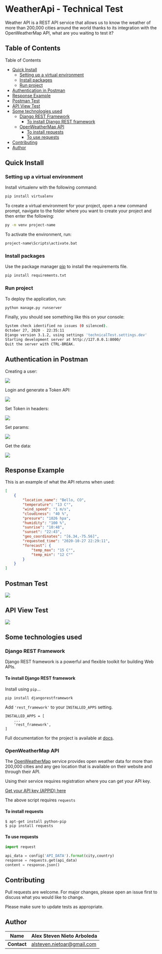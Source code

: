 # WeatherApi - Technical Test

Weather API is a REST API service that allows us to know the weather of more than 200,000 cities around the world thanks to its integration with the OpenWeatherMap API, what are you waiting to test it?

## Table of Contents

Table of Contents
  * [Quick Install](#quick-install)
    + [Setting up a virtual environment](#setting-up-a-virtual-environment)
    + [Install packages](#install-packages)
    + [Run project](#run-project)
  * [Authentication in Postman](#authentication-in-postman)
  * [Response Example](#response-example)
  * [Postman Test](#postman-test)
  * [API View Test](#api-view-test)
  * [Some technologies used](#some-technologies-used)
    + [Django REST Framework](#django-rest-framework)
      - [To install Django REST framework](#to-install-django-rest-framework)
    + [OpenWeatherMap API](#openweathermap-api)
      - [To install requests](#to-install-requests)
      - [To use requests](#to-use-requests)
  * [Contributing](#contributing)
  * [Author](#author)

## Quick Install

### Setting up a virtual environment

Install virtualenv with the following command:

```bash
pip install virtualenv
```

To create a virtual environment for your project, open a new command prompt, navigate to the folder where you want to create your project and then enter the following:

```bash
py -m venv project-name
```
To activate the environment, run:
```bash
project-name\Scripts\activate.bat
```

### Install packages

Use the package manager [pip](https://pip.pypa.io/en/stable/) to install the requirements file.

```bash
pip install requirements.txt
```

### Run project

To deploy the application, run:

```bash
python manage.py runserver
```

Finally, you should see something like this on your console:

```bash
System check identified no issues (0 silenced).
October 27, 2020 - 22:35:11
Django version 3.1.2, using settings 'technicalTest.settings.dev'
Starting development server at http://127.0.0.1:8000/
Quit the server with CTRL-BREAK.
```

## Authentication in Postman

Creating a user:   

![](docs/create_user_postman.png)

Login and generate a Token API:   

![](docs/create_token_postman.png)

Set Token in headers:   

![](docs/token_postman.png)

Set params:   

![](docs/params_postman.png)

Get the data:   

![](docs/result_postman.png)



## Response Example

This is an example of what the API returns when used:

```json
[
    {
        "location_name": "Bello, CO",
        "temperature": "13 C°",
        "wind_speed": "1 m/s",
        "cloudiness": "40 %",
        "presure": "1026 hpa",
        "humidity": "100 %",
        "sunrise": "10:48",
        "sunset": "22:43",
        "geo_coordinates": "[6.34,-75.56]",
        "requested_time": "2020-10-27 22:29:11",
        "forecast": {
            "temp_max": "15 C°",
            "temp_min": "12 C°"
        }
    }
]
```


## Postman Test   

![](docs/result_postman.png)

## API View Test   

![](docs/weather_apiview.png)

## Some technologies used

### Django REST Framework

Django REST framework is a powerful and flexible toolkit for building Web APIs.

#### To install Django REST framework
Install using `pip`...

    pip install djangorestframework

Add `'rest_framework'` to your `INSTALLED_APPS` setting.

    INSTALLED_APPS = [
        ...
        'rest_framework',
    ]

Full documentation for the project is available at [docs](https://www.django-rest-framework.org/).


### OpenWeatherMap API

The [OpenWeatherMap](http://openweathermap.org) service provides open weather data for more than 200,000 cities and any geo location that is available on their website and through their API.

Using their service requires registration where you can get your API key.

[Get your API key (APPID) here](http://openweathermap.org/appid)

The above script requires `requests`

#### To install requests

```shell
$ apt-get install python-pip
$ pip install requests
```

#### To use requests

```python
import request

api_data = config('API_DATA').format(city,country)
response = requests.get(api_data)
content = response.json()
```

## Contributing
Pull requests are welcome. For major changes, please open an issue first to discuss what you would like to change.

Please make sure to update tests as appropriate.

## Author

| **Name**     | Alex Steven Nieto Arboleda |
| ------------ | --------------------------------- |
| **Contact** | alsteven.nietoar@gmail.com     |

